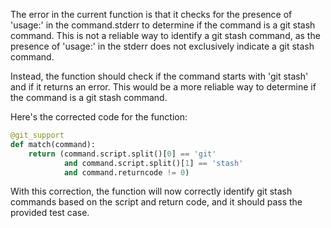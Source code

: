 The error in the current function is that it checks for the presence of 'usage:' in the command.stderr to determine if the command is a git stash command. This is not a reliable way to identify a git stash command, as the presence of 'usage:' in the stderr does not exclusively indicate a git stash command.

Instead, the function should check if the command starts with 'git stash' and if it returns an error. This would be a more reliable way to determine if the command is a git stash command.

Here's the corrected code for the function:

```python
@git_support
def match(command):
    return (command.script.split()[0] == 'git'
            and command.script.split()[1] == 'stash'
            and command.returncode != 0)
```

With this correction, the function will now correctly identify git stash commands based on the script and return code, and it should pass the provided test case.